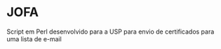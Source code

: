 JOFA
====

Script em Perl desenvolvido para a USP para envio de certificados para uma lista de e-mail
